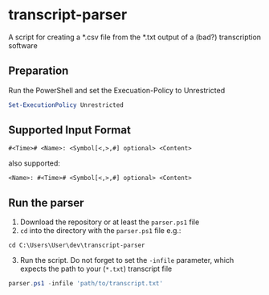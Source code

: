# transcript-parser
A script for creating a *.csv file from the *.txt output of a (bad?) transcription software

## Preparation

Run the PowerShell and set the Execuation-Policy to Unrestricted
```PowerShell
Set-ExecutionPolicy Unrestricted
```

## Supported Input Format
```
#<Time># <Name>: <Symbol[<,>,#] optional> <Content>
```
also supported:
```
<Name>: #<Time># <Symbol[<,>,#] optional> <Content>
```

## Run the parser
1. Download the repository or at least the `parser.ps1` file
2. `cd` into the directory with the `parser.ps1` file e.g.:
```
cd C:\Users\User\dev\transcript-parser
```
3. Run the script. Do not forget to set the `-infile` parameter, which expects the path to your (`*.txt`) transcript file
```PowerShell
parser.ps1 -infile 'path/to/transcript.txt'
```

